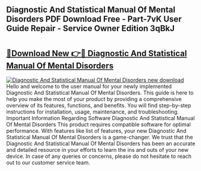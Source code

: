 ## Diagnostic And Statistical Manual Of Mental Disorders PDF Download Free - Part-7vK User Guide Repair - Service Owner Edition 3qBkJ

# <h2><a href="http://bc32269.oget.top/?id=Diagnostic+And+Statistical+Manual+Of+Mental+Disorders">🔗Download New 👉🔴 Diagnostic And Statistical Manual Of Mental Disorders</a></h2>

[![Diagnostic And Statistical Manual Of Mental Disorders new download](https://i.imgur.com/5g1atiW.png)](http://bc32269.oget.top/?id=Diagnostic+And+Statistical+Manual+Of+Mental+Disorders)
Hello and welcome to the user manual for your newly implemented Diagnostic And Statistical Manual Of Mental Disorders. This guide is here to help you make the most of your product by providing a comprehensive overview of its features, functions, and benefits. You will find step-by-step instructions for installation, usage, maintenance, and troubleshooting. Important Information Regarding Software Diagnostic And Statistical Manual Of Mental Disorders This product requires compatible software for optimal performance. With features like list of features, your new Diagnostic And Statistical Manual Of Mental Disorders is a game-changer. We trust that the Diagnostic And Statistical Manual Of Mental Disorders has been an accurate and detailed resource in your efforts to learn the ins and outs of your new device. In case of any queries or concerns, please do not hesitate to reach out to our customer service team.

